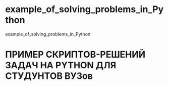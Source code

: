 # example_of_solving_problems_in_Python
example_of_solving_problems_in_Python
<h1>ПРИМЕР СКРИПТОВ-РЕШЕНИЙ ЗАДАЧ НА PYTHON ДЛЯ СТУДУНТОВ ВУЗов<h1>
